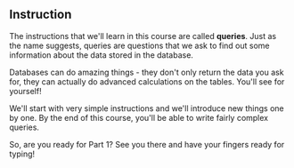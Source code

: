 ## Instruction
The instructions that we'll learn in this course are called **queries**. Just as the name suggests, queries are questions that we ask to find out some information about the data stored in the database.

Databases can do amazing things - they don't only return the data you ask for, they can actually do advanced calculations on the tables. You'll see for yourself!

We'll start with very simple instructions and we'll introduce new things one by one. By the end of this course, you'll be able to write fairly complex queries.

So, are you ready for Part 1? See you there and have your fingers ready for typing!